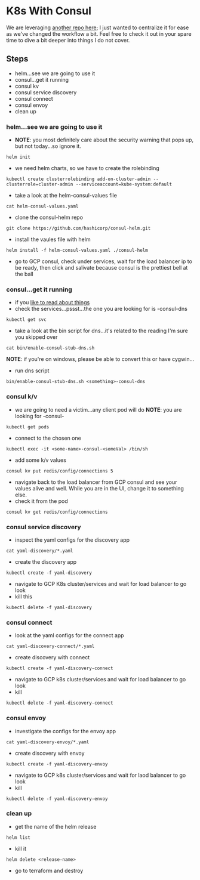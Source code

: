 # K8s With Consul
We are leveraging [another repo here](https://github.com/hashicorp/demo-consul-101/tree/master/k8s); I just wanted to centralize it for ease as we've changed the workflow a bit. Feel free to check it out in your spare time to dive a bit deeper into things I do not cover.

## Steps
 - helm...see we are going to use it
 - consul...get it running
 - consul kv
 - consul service discovery
 - consul connect
 - consul envoy  
 - clean up


### helm...see we are going to use it
- **NOTE**: you most definitely care about the security warning that pops up, but not today...so ignore it.
```
helm init
```
- we need helm charts, so we have to create the rolebinding
```
kubectl create clusterrolebinding add-on-cluster-admin --clusterrole=cluster-admin --serviceaccount=kube-system:default
```
- take a look at the helm-consul-values file
```
cat helm-consul-values.yaml
```
- clone the consul-helm repo
```
git clone https://github.com/hashicorp/consul-helm.git
```
- install the vaules file with helm
```
helm install -f helm-consul-values.yaml ./consul-helm
```
- go to GCP consul, check under services, wait for the load balancer ip to be ready, then click and salivate because consul is the prettiest bell at the ball

### consul...get it running
 - if you [like to read about things](https://www.consul.io/docs/platform/k8s/dns.html)
 - check the services...pssst...the one you are looking for is <something>-consul-dns
 ```
 kubectl get svc
 ```
 - take a look at the bin script for dns...it's related to the reading I'm sure you skipped over
 ```
 cat bin/enable-consul-stub-dns.sh
 ```
 **NOTE**: if you're on windows, please be able to convert this or have cygwin...
 - run dns script
 ```
 bin/enable-consul-stub-dns.sh <something>-consul-dns
 ```

### consul k/v
- we are going to need a victim...any client pod will do **NOTE**: you are looking for <some-name>-consul-<someVal>
```
kubectl get pods
```
- connect to the chosen one
```
kubectl exec -it <some-name>-consul-<someVal> /bin/sh
```
- add some k/v values
```
consul kv put redis/config/connections 5
```
- navigate back to the load balancer from GCP consul and see your values alive and well. While you are in the UI, change it to something else.
- check it from the pod
```
consul kv get redis/config/connections
```

### consul service discovery
 - inspect the yaml configs for the discovery app
 ```
 cat yaml-discovery/*.yaml
 ```
 - create the discovery app
 ```
 kubectl create -f yaml-discovery
 ```
 - navigate to GCP K8s cluster/services and wait for load balancer to go look
 - kill this
 ```
 kubectl delete -f yaml-discovery
 ```

### consul connect
 - look at the yaml configs for the connect app
 ```
 cat yaml-discovery-connect/*.yaml
 ```
 - create discovery with connect
 ```
 kubectl create -f yaml-discovery-connect
 ```
 - navigate to GCP k8s cluster/services and wait for load balancer to go look
 - kill
 ```
 kubectl delete -f yaml-discovery-connect
 ```
### consul envoy
 - investigate the configs for the envoy app
```
cat yaml-discovery-envoy/*.yaml
```
 - create discovery with envoy
 ```
 kubectl create -f yaml-discovery-envoy
 ```
 - navigate to GCP k8s cluster/services and wait for laod balancer to go look
 - kill
 ```
 kubectl delete -f yaml-discovery-envoy
 ```

### clean up
- get the name of the helm release
```
helm list
```
- kill it
```
helm delete <release-name>
```
- go to terraform and destroy
